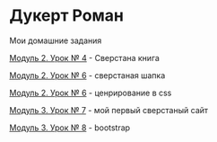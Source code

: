 

# Дукерт Роман
Мои домашние задания

[Модуль 2. Урок № 4](https://dukert-roman.github.io/HW_4/) - Сверстана книга

[Модуль 2. Урок № 6](https://dukert-roman.github.io/head/) - сверстаная шапка

[Модуль 2. Урок № 6](Dukert-Roman.github.io/lesson_6BoxInCentr/) - ценрирование в css

[Модуль 3. Урок № 7](Dukert-Roman.github.io/lesson_7/src/) - мой первый сверстаный сайт

[Модуль 3. Урок № 8](Dukert-Roman.github.io/homework_8) - bootstrap
